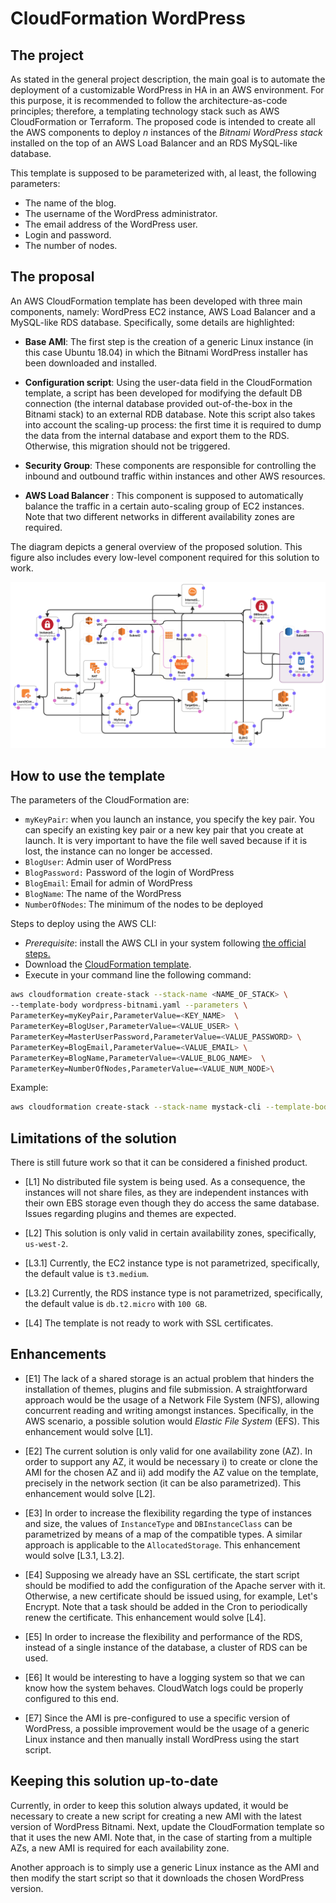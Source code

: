 # CloudFormation WordPress

## The project

As stated in the general project description, the main goal is to automate the deployment of a customizable WordPress in HA in an AWS environment. For this purpose, it is recommended to follow the architecture-as-code principles; therefore, a templating technology stack such as AWS CloudFormation or Terraform.
The proposed code is intended to create all the AWS components to deploy *n* instances of the  *Bitnami WordPress stack* installed on the top of an AWS Load Balancer and an RDS MySQL-like database.

This template is supposed to be parameterized with, al least, the following parameters:

* The name of the blog.
* The username of the WordPress administrator.
* The email address of the WordPress user.
* Login and password.
* The number of nodes.

## The proposal

An AWS CloudFormation template has been developed with three main components, namely:  WordPress EC2 instance, AWS Load Balancer and a MySQL-like RDS database.
Specifically, some details are highlighted:

* **Base AMI**:
The first step is the creation of a generic Linux instance (in this case Ubuntu 18.04) in which the Bitnami WordPress installer has been downloaded and installed.

* **Configuration script**:
Using the user-data field in the CloudFormation template, a script has been developed for modifying the default DB connection (the internal database provided out-of-the-box in the Bitnami stack) to an external RDB database.
Note this script also takes into account the scaling-up process: the first time it is required to dump the data from the internal database and export them to the RDS. Otherwise, this migration should not be triggered.

* **Security Group**:
These components are responsible for controlling the inbound and outbound traffic within instances and other AWS resources.

* **AWS Load Balancer** :
This component is supposed to automatically balance the traffic in a certain auto-scaling group of EC2 instances. Note that two different networks in different availability zones are required.

The diagram depicts a general overview of the proposed solution. This figure also includes every low-level component required for this solution to work.

![Figure 1](template1-designer.png)

## How to use the template

The parameters of the CloudFormation are:

* `myKeyPair`: when you launch an instance, you specify the key pair. You can specify an existing key pair or a new key pair that you create at launch. It is very important to have the file well saved because if it is lost, the instance can no longer be accessed.
* `BlogUser`: Admin user of WordPress  
* `BlogPassword:` Password of the login of WordPress
* `BlogEmail`: Email for admin of WordPress
* `BlogName`: The name of the WordPress
* `NumberOfNodes`: The minimum of the nodes to be deployed

Steps to deploy using the AWS CLI:

* *Prerequisite*: install the AWS CLI in your system following [the official steps.](https://docs.aws.amazon.com/cli/latest/userguide/cli-chap-install.html)
* Download the [CloudFormation template](https://github.com/Mauraza/cloudformation-wp/wordpress-bitnami.yaml).
* Execute in your command line the following command:

```bash
aws cloudformation create-stack --stack-name <NAME_OF_STACK> \
--template-body wordpress-bitnami.yaml --parameters \
ParameterKey=myKeyPair,ParameterValue=<KEY_NAME>  \
ParameterKey=BlogUser,ParameterValue=<VALUE_USER> \
ParameterKey=MasterUserPassword,ParameterValue=<VALUE_PASSWORD> \
ParameterKey=BlogEmail,ParameterValue=<VALUE_EMAIL> \
ParameterKey=BlogName,ParameterValue=<VALUE_BLOG_NAME>  \
ParameterKey=NumberOfNodes,ParameterValue=<VALUE_NUM_NODE>\

```

Example:

```bash
aws cloudformation create-stack --stack-name mystack-cli --template-body wordpress-bitnami.yaml --parameters ParameterKey=myKeyPair,ParameterValue=key ParameterKey=BlogUser,ParameterValue=user ParameterKey=BlogPassword,ParameterValue=123456789 ParameterKey=MasterUserPassword,ParameterValue=123456789  ParameterKey=BlogEmail,ParameterValue=user@user.es ParameterKey=BlogName,ParameterValue=MyBitnamiBlog ParameterKey=NumberOfNodes,ParameterValue=1
```

## Limitations of the solution

There is still future work so that it can be considered a finished product.

* [L1] No distributed file system is being used.  As a consequence, the instances will not share files, as they are independent instances with their own EBS storage even though they do access the same database. Issues regarding plugins and themes are expected.

* [L2] This solution is only valid in certain availability zones, specifically, `us-west-2`.

* [L3.1] Currently, the EC2 instance type is not parametrized, specifically, the default value is `t3.medium`.

* [L3.2] Currently, the RDS instance type is not parametrized, specifically, the default value is `db.t2.micro` with `100 GB`.

* [L4] The template is not ready to work with SSL certificates.

## Enhancements

* [E1] The lack of a shared storage is an actual problem that hinders the installation of themes, plugins and file submission. A straightforward approach would be the usage of a Network File System (NFS), allowing concurrent reading and writing amongst instances. Specifically, in the AWS scenario, a possible solution would *Elastic File System* (EFS). This enhancement would solve [L1].

* [E2] The current solution is only valid for one availability zone (AZ). In order to support any AZ, it would be necessary i) to create or clone the AMI for the chosen AZ and ii) add modify the AZ value on the template, precisely in the network section (it can be also parametrized). This enhancement would solve [L2].

* [E3] In order to increase the flexibility regarding the type of instances and size, the values of `InstanceType` and `DBInstanceClass` can be parametrized by means of a map of the compatible types. A similar approach is applicable to the `AllocatedStorage`. This enhancement would solve [L3.1, L3.2].

* [E4] Supposing we already have an SSL certificate, the start script should be modified to add the configuration of the Apache server with it. Otherwise, a new certificate should be issued using, for example,  Let's Encrypt. Note that a task should be added in the Cron to periodically renew the certificate. This enhancement would solve [L4].

* [E5] In order to increase the flexibility and performance of the RDS, instead of a single instance of the database, a cluster of RDS can be used.

* [E6] It would be interesting to have a logging system so that we can know how the system behaves. CloudWatch logs could be properly configured to this end.

* [E7] Since the AMI is pre-configured to use a specific version of WordPress, a possible improvement would be the usage of a generic Linux instance and then manually install WordPress using the start script.

## Keeping this solution up-to-date

Currently, in order to keep this solution always updated, it would be necessary to create a new script for creating a new AMI with the latest version of WordPress Bitnami. Next, update the CloudFormation template so that it uses the new AMI.
Note that, in the case of starting from a multiple AZs, a new AMI is required for each availability zone.

Another approach is to simply use a generic Linux instance as the AMI and then modify the start script so that it downloads the chosen WordPress version.
